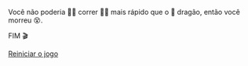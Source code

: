 Você não poderia 🏃‍♂️ correr 🏃‍♀️ mais rápido que o 🐉 dragão, então você morreu 😵.

FIM 🎬

[Reiniciar o jogo](../begin-journey.md)
